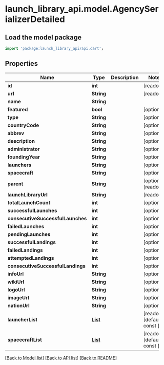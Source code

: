 # launch_library_api.model.AgencySerializerDetailed

## Load the model package
```dart
import 'package:launch_library_api/api.dart';
```

## Properties
Name | Type | Description | Notes
------------ | ------------- | ------------- | -------------
**id** | **int** |  | [readonly] 
**url** | **String** |  | [readonly] 
**name** | **String** |  | 
**featured** | **bool** |  | [optional] 
**type** | **String** |  | [optional] 
**countryCode** | **String** |  | [optional] 
**abbrev** | **String** |  | [optional] 
**description** | **String** |  | [optional] 
**administrator** | **String** |  | [optional] 
**foundingYear** | **String** |  | [optional] 
**launchers** | **String** |  | [optional] 
**spacecraft** | **String** |  | [optional] 
**parent** | **String** |  | [optional] [readonly] 
**launchLibraryUrl** | **String** |  | [readonly] 
**totalLaunchCount** | **int** |  | [optional] 
**successfulLaunches** | **int** |  | [optional] 
**consecutiveSuccessfulLaunches** | **int** |  | [optional] 
**failedLaunches** | **int** |  | [optional] 
**pendingLaunches** | **int** |  | [optional] 
**successfulLandings** | **int** |  | [optional] 
**failedLandings** | **int** |  | [optional] 
**attemptedLandings** | **int** |  | [optional] 
**consecutiveSuccessfulLandings** | **int** |  | [optional] 
**infoUrl** | **String** |  | [optional] 
**wikiUrl** | **String** |  | [optional] 
**logoUrl** | **String** |  | [optional] 
**imageUrl** | **String** |  | [optional] 
**nationUrl** | **String** |  | [optional] 
**launcherList** | [**List<LauncherConfigDetailSerializerForAgency>**](LauncherConfigDetailSerializerForAgency.md) |  | [readonly] [default to const []]
**spacecraftList** | [**List<SpacecraftConfigurationDetail>**](SpacecraftConfigurationDetail.md) |  | [readonly] [default to const []]

[[Back to Model list]](../README.md#documentation-for-models) [[Back to API list]](../README.md#documentation-for-api-endpoints) [[Back to README]](../README.md)


